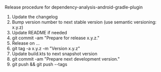 Release procedure for dependency-analysis-android-gradle-plugin

1. Update the changelog
1. Bump version number to next stable version (use semantic versioning: x.y.z)
1. Update README if needed
1. git commit -am "Prepare for release x.y.z." 
1. Release on ...
1. git tag -a x.y.z -m "Version x.y.z"
1. Update build.kts to next snapshot version
1. git commit -am "Prepare next development version."
1. git push && git push --tags

